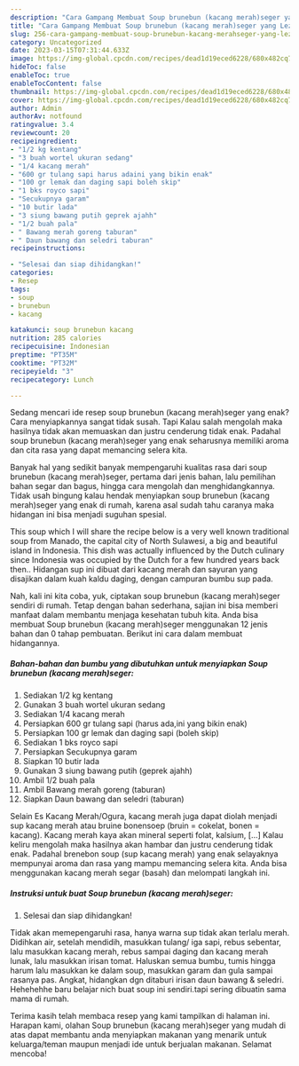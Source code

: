 ```yaml
---
description: "Cara Gampang Membuat Soup brunebun (kacang merah)seger yang Lezat Sekali"
title: "Cara Gampang Membuat Soup brunebun (kacang merah)seger yang Lezat Sekali"
slug: 256-cara-gampang-membuat-soup-brunebun-kacang-merahseger-yang-lezat-sekali
category: Uncategorized
date: 2023-03-15T07:31:44.633Z
image: https://img-global.cpcdn.com/recipes/dead1d19eced6228/680x482cq70/soup-brunebun-kacang-merahseger-foto-resep-utama.jpg
hideToc: false
enableToc: true
enableTocContent: false
thumbnail: https://img-global.cpcdn.com/recipes/dead1d19eced6228/680x482cq70/soup-brunebun-kacang-merahseger-foto-resep-utama.jpg
cover: https://img-global.cpcdn.com/recipes/dead1d19eced6228/680x482cq70/soup-brunebun-kacang-merahseger-foto-resep-utama.jpg
author: Admin
authorAv: notfound
ratingvalue: 3.4
reviewcount: 20
recipeingredient:
- "1/2 kg kentang"
- "3 buah wortel ukuran sedang"
- "1/4 kacang merah"
- "600 gr tulang sapi harus adaini yang bikin enak"
- "100 gr lemak dan daging sapi boleh skip"
- "1 bks royco sapi"
- "Secukupnya garam"
- "10 butir lada"
- "3 siung bawang putih geprek ajahh"
- "1/2 buah pala"
- " Bawang merah goreng taburan"
- " Daun bawang dan seledri taburan"
recipeinstructions:

- "Selesai dan siap dihidangkan!"
categories:
- Resep
tags:
- soup
- brunebun
- kacang

katakunci: soup brunebun kacang 
nutrition: 285 calories
recipecuisine: Indonesian
preptime: "PT35M"
cooktime: "PT32M"
recipeyield: "3"
recipecategory: Lunch

---
```



Sedang mencari ide resep soup brunebun (kacang merah)seger yang enak? Cara menyiapkannya sangat tidak susah. Tapi Kalau salah mengolah maka hasilnya tidak akan memuaskan dan justru cenderung tidak enak. Padahal soup brunebun (kacang merah)seger yang enak seharusnya memiliki aroma dan cita rasa yang dapat memancing selera kita.


Banyak hal yang sedikit banyak mempengaruhi kualitas rasa dari soup brunebun (kacang merah)seger, pertama dari jenis bahan, lalu pemilihan bahan segar dan bagus, hingga cara mengolah dan menghidangkannya. Tidak usah bingung kalau hendak menyiapkan soup brunebun (kacang merah)seger yang enak di rumah, karena asal sudah tahu caranya maka hidangan ini bisa menjadi suguhan spesial.

This soup which I will share the recipe below is a very well known traditional soup from Manado, the capital city of North Sulawesi, a big and beautiful island in Indonesia. This dish was actually influenced by the Dutch culinary since Indonesia was occupied by the Dutch for a few hundred years back then.. Hidangan sup ini dibuat dari kacang merah dan sayuran yang disajikan dalam kuah kaldu daging, dengan campuran bumbu sup pada.


Nah, kali ini kita coba, yuk, ciptakan soup brunebun (kacang merah)seger sendiri di rumah. Tetap dengan bahan sederhana, sajian ini bisa memberi manfaat dalam membantu menjaga kesehatan tubuh kita. Anda bisa membuat Soup brunebun (kacang merah)seger menggunakan 12 jenis bahan dan 0 tahap pembuatan. Berikut ini cara dalam membuat hidangannya.

<!--inarticleads1-->

##### Bahan-bahan dan bumbu yang dibutuhkan untuk menyiapkan Soup brunebun (kacang merah)seger:

1. Sediakan 1/2 kg kentang
1. Gunakan 3 buah wortel ukuran sedang
1. Sediakan 1/4 kacang merah
1. Persiapkan 600 gr tulang sapi (harus ada,ini yang bikin enak)
1. Persiapkan 100 gr lemak dan daging sapi (boleh skip)
1. Sediakan 1 bks royco sapi
1. Persiapkan Secukupnya garam
1. Siapkan 10 butir lada
1. Gunakan 3 siung bawang putih (geprek ajahh)
1. Ambil 1/2 buah pala
1. Ambil  Bawang merah goreng (taburan)
1. Siapkan  Daun bawang dan seledri (taburan)


Selain Es Kacang Merah/Ogura, kacang merah juga dapat diolah menjadi sup kacang merah atau bruine bonensoep (bruin = cokelat, bonen = kacang). Kacang merah kaya akan mineral seperti folat, kalsium, […] Kalau keliru mengolah maka hasilnya akan hambar dan justru cenderung tidak enak. Padahal brenebon soup (sup kacang merah) yang enak selayaknya mempunyai aroma dan rasa yang mampu memancing selera kita. Anda bisa menggunakan kacang merah segar (basah) dan melompati langkah ini. 

<!--inarticleads2-->

##### Instruksi untuk buat Soup brunebun (kacang merah)seger:


1. Selesai dan siap dihidangkan!

Tidak akan memepengaruhi rasa, hanya warna sup tidak akan terlalu merah. Didihkan air, setelah mendidih, masukkan tulang/ iga sapi, rebus sebentar, lalu masukkan kacang merah, rebus sampai daging dan kacang merah lunak, lalu masukkan irisan tomat. Haluskan semua bumbu, tumis hingga harum lalu masukkan ke dalam soup, masukkan garam dan gula sampai rasanya pas. Angkat, hidangkan dgn ditaburi irisan daun bawang &amp; seledri. Hehehehhe baru belajar nich buat soup ini sendiri.tapi sering dibuatin sama mama di rumah. 

Terima kasih telah membaca resep yang kami tampilkan di halaman ini. Harapan kami, olahan Soup brunebun (kacang merah)seger yang mudah di atas dapat membantu anda menyiapkan makanan yang menarik untuk keluarga/teman maupun menjadi ide untuk berjualan makanan. Selamat mencoba!
